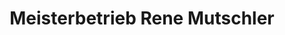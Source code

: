 ---
title: "Meisterbetrieb Rene Mutschler"
url: /gottenheim/meisterbetrieb-rene-mutschler/
shop: Autowerkstatt
---